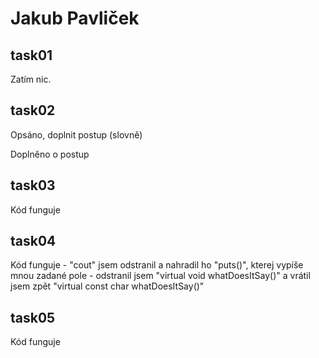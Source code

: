 # Jakub Pavliček

## task01
Zatím nic.

## task02
Opsáno, doplnit postup (slovně)

Doplněno o postup

## task03
Kód funguje

## task04
Kód funguje - "cout" jsem odstranil a nahradil ho "puts()", kterej vypíše mnou zadané pole
            - odstranil jsem "virtual void whatDoesItSay()" a vrátil jsem zpět "virtual const char whatDoesItSay()"

## task05
Kód funguje
